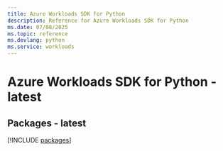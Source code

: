 ```yaml
---
title: Azure Workloads SDK for Python
description: Reference for Azure Workloads SDK for Python
ms.date: 07/08/2025
ms.topic: reference
ms.devlang: python
ms.service: workloads
---
```

# Azure Workloads SDK for Python - latest
## Packages - latest
[!INCLUDE [packages](workloads-index.md)]